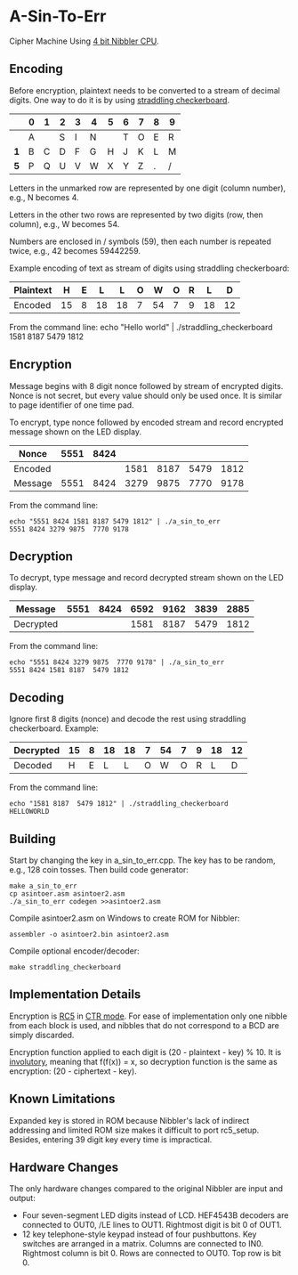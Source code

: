 # A-Sin-To-Err

Cipher Machine Using [4 bit Nibbler CPU](http://bigmessofwires.com/nibbler).

Encoding
--------

Before encryption, plaintext needs to be converted to a stream of decimal digits. One way 
to do it is by using [straddling checkerboard](https://en.wikipedia.org/wiki/VIC_cipher#Straddling_checkerboard).

|   | 0 | 1 | 2 | 3 | 4 | 5 | 6 | 7 | 8 | 9 |
|---|---|---|---|---|---|---|---|---|---|---|
|   | A |   | S | I | N |   | T | O | E | R |
| **1** | B | C | D | F | G | H | J | K | L | M |
| **5** | P | Q | U | V | W | X | Y | Z | . | / |

Letters in the unmarked row are represented by one digit (column number), e.g., N becomes 4. 

Letters in the other two rows are represented by two digits (row, then column), e.g., W becomes 54.

Numbers are enclosed in / symbols (59), then each number is repeated twice, e.g., 42 becomes 59442259.

Example encoding of text as stream of digits using straddling checkerboard:

| Plaintext | H | E | L | L | O | W | O | R | L | D |
|-----------|---|---|---|---|---|---|---|---|---|---|
| Encoded   | 15|  8| 18| 18|  7| 54|  7|  9| 18| 12|

From the command line:
    echo "Hello world" | ./straddling_checkerboard
    1581 8187 5479 1812  

Encryption
----------

Message begins with 8 digit nonce followed by stream of encrypted digits. Nonce is not
secret, but every value should only be used once. It is similar to page identifier of one 
time pad.

To encrypt, type nonce followed by encoded stream and record encrypted message shown on 
the LED display.

| Nonce     | 5551 | 8424 |      |      |      |      |
|-----------|------|------|------|------|------|------|
| Encoded   |      |      | 1581 | 8187 | 5479 | 1812 |
| Message   | 5551 | 8424 | 3279 | 9875 | 7770 | 9178 |

From the command line:

    echo "5551 8424 1581 8187 5479 1812" | ./a_sin_to_err
    5551 8424 3279 9875  7770 9178

Decryption
----------

To decrypt, type message and record decrypted stream shown on the LED display.

| Message     | 5551 | 8424 | 6592 | 9162 | 3839 | 2885 |
|-------------|------|------|------|------|------|------|
| Decrypted   |      |      | 1581 | 8187 | 5479 | 1812 |

From the command line:

    echo "5551 8424 3279 9875  7770 9178" | ./a_sin_to_err
    5551 8424 1581 8187  5479 1812

Decoding
--------

Ignore first 8 digits (nonce) and decode the rest using straddling checkerboard. Example:

| Decrypted   | 15|  8| 18| 18|  7| 54|  7|  9| 18| 12|
|-------------|---|---|---|---|---|---|---|---|---|---|
| Decoded     | H | E | L | L | O | W | O | R | L | D |

From the command line:

    echo "1581 8187  5479 1812" | ./straddling_checkerboard
    HELLOWORLD

Building
--------

Start by changing the key in a_sin_to_err.cpp. The key has to be
random, e.g., 128 coin tosses. Then build code generator:

    make a_sin_to_err
    cp asintoer.asm asintoer2.asm
    ./a_sin_to_err codegen >>asintoer2.asm 

Compile asintoer2.asm on Windows to create ROM for Nibbler:

    assembler -o asintoer2.bin asintoer2.asm
    
Compile optional encoder/decoder:
    
    make straddling_checkerboard

Implementation Details
----------------------

Encryption is [RC5](https://en.wikipedia.org/wiki/RC5) in [CTR mode](https://en.wikipedia.org/wiki/Block_cipher_mode_of_operation#Counter_.28CTR.29).
For ease of implementation only one nibble from each block is used, and nibbles that
do not correspond to a BCD are simply discarded.

Encryption function applied to each digit is (20 - plaintext - key) % 10. It is 
[involutory](https://en.wikipedia.org/wiki/Involution_(mathematics)), meaning that 
f(f(x)) = x, so decryption function is the same as encryption: (20 - ciphertext - key).

Known Limitations
-----------------

Expanded key is stored in ROM because Nibbler's lack of indirect addressing and limited
ROM size makes it difficult to port rc5_setup. Besides, entering 39 digit key
every time is impractical.

Hardware Changes
----------------

The only hardware changes compared to the original Nibbler are input and output:

* Four seven-segment LED digits instead of LCD. HEF4543B decoders are connected to OUT0,
/LE lines to OUT1. Rightmost digit is bit 0 of OUT1.
* 12 key telephone-style keypad instead of four pushbuttons. Key switches are arranged in
a matrix. Columns are connected to IN0. Rightmost column is bit 0. Rows are connected to 
OUT0. Top row is bit 0.
